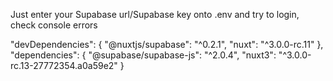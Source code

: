Just enter your Supabase url/Supabase key onto .env and try to login, check console errors



"devDependencies": {
    "@nuxtjs/supabase": "^0.2.1",
    "nuxt": "^3.0.0-rc.11"
  },
  "dependencies": {
    "@supabase/supabase-js": "^2.0.4",
    "nuxt3": "^3.0.0-rc.13-27772354.a0a59e2"
  }
  
  
